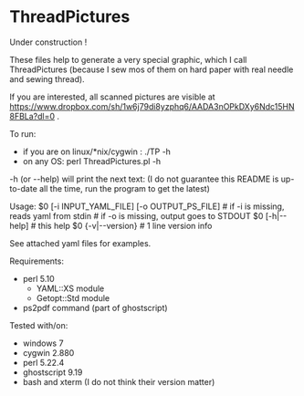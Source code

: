 # ThreadPictures

Under construction !

These files help to generate a very special graphic, which I call ThreadPictures (because I sew mos of them on hard paper with real needle and sewing thread).

If you are interested, all scanned pictures are visible at https://www.dropbox.com/sh/1w6j79di8yzphq6/AADA3nOPkDXy6Ndc15HN8FBLa?dl=0 .

To run:
 - if you are on linux/*nix/cygwin : ./TP -h
 - on any OS: perl ThreadPictures.pl -h

 -h (or --help) will print the next text:
(I do not guarantee this README is up-to-date all the time, run the program to get the latest)

Usage:
  $0 [-i INPUT_YAML_FILE] [-o OUTPUT_PS_FILE]
    # if -i is missing, reads yaml from stdin
    # if -o is missing, output goes to STDOUT
  $0 [-h|--help]      # this help
  $0 {-v|--version}   # 1 line version info


See attached yaml files for examples.

Requirements:
 - perl 5.10
   - YAML::XS module
   - Getopt::Std module
 - ps2pdf command (part of ghostscript)

Tested with/on:
  - windows 7
  - cygwin 2.880
  - perl 5.22.4
  - ghostscript 9.19
  - bash and xterm (I do not think their version matter)
